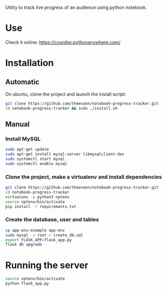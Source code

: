Utility to track live progress of an audience using python notebook.

# Use

Check it online: https://courdier.pythonanywhere.com/

# Installation

## Automatic
On ubuntu, clone the project and launch the install script:
```sh
git clone https://github.com/theevann/notebook-progress-tracker.git
cd notebook-progress-tracker && sudo ./install.sh
```

## Manual

### Install MySQL
```sh
sudo apt-get update
sudo apt-get install mysql-server libmysqlclient-dev
sudo systemctl start mysql
sudo systemctl enable mysql
```

### Clone the project, make a virtualenv and install dependencies
```sh
git clone https://github.com/theevann/notebook-progress-tracker.git
cd notebook-progress-tracker
virtualenv -p python3 nptenv
source nptenv/bin/activate
pip install -r requirements.txt
```

### Create the database, user and tables
```sh
cp app-env-example app-env
sudo mysql -u root < create_db.sql
export FLASK_APP=flask_app.py
flask db upgrade
```

# Running the server
```sh
source nptenv/bin/activate
python flask_app.py
```
